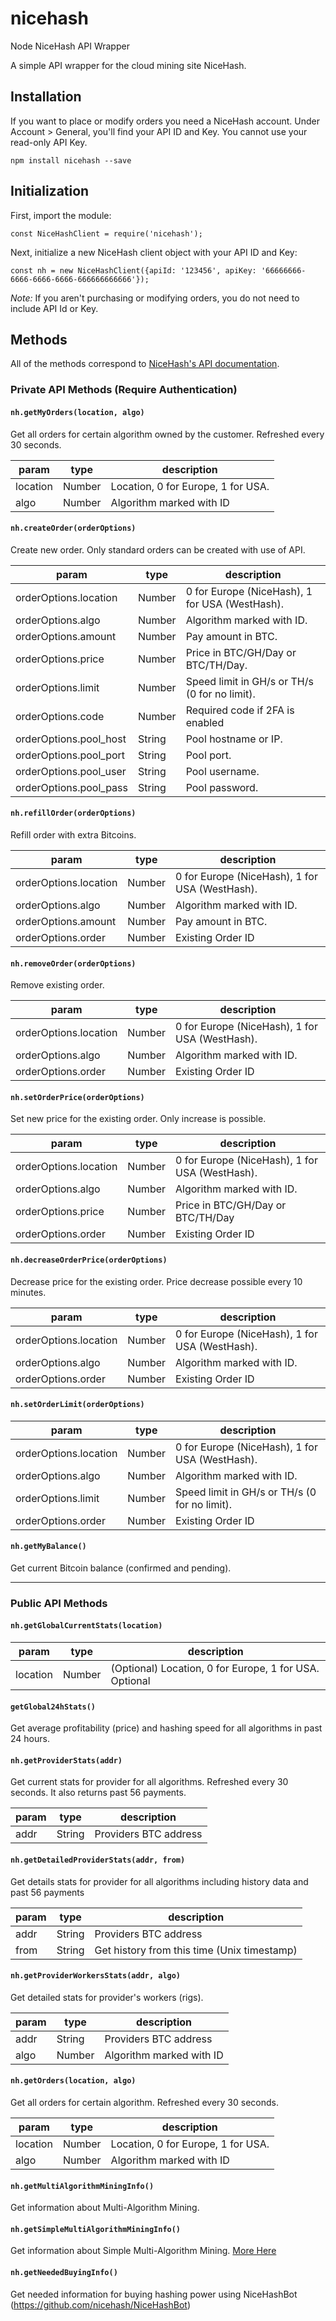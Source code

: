 # nicehash
Node NiceHash API Wrapper

A simple API wrapper for the cloud mining site NiceHash.

## Installation

If you want to place or modify orders you need a NiceHash account. Under Account > General, you'll find your API ID and Key. You cannot use your read-only API Key.

```
npm install nicehash --save
```

## Initialization

First, import the module:

```
const NiceHashClient = require('nicehash');
```

Next, initialize a new NiceHash client object with your API ID and Key:

```
const nh = new NiceHashClient({apiId: '123456', apiKey: '66666666-6666-6666-6666-666666666666'});
```

*Note:* If you aren't purchasing or modifying orders, you do not need to include API Id or Key.

## Methods

All of the methods correspond to [NiceHash's API documentation](https://www.nicehash.com/index.jsp?p=api).

### Private API Methods (Require Authentication)

#### `nh.getMyOrders(location, algo)`

Get all orders for certain algorithm owned by the customer. Refreshed every 30 seconds.

| param    | type    | description                                  |
| -------- | ------- | -------------------------------------------- |
| location | Number  | Location, 0 for Europe, 1 for USA.           |
| algo     | Number  | Algorithm marked with ID                     |

#### `nh.createOrder(orderOptions)`

Create new order. Only standard orders can be created with use of API.

| param                  | type   | description                                    |
| ---------------------- | ------ | ---------------------------------------------- |
| orderOptions.location  | Number | 0 for Europe (NiceHash), 1 for USA (WestHash). |
| orderOptions.algo      | Number | Algorithm marked with ID.                      |
| orderOptions.amount    | Number | Pay amount in BTC.                             |
| orderOptions.price     | Number | Price in BTC/GH/Day or BTC/TH/Day.             |
| orderOptions.limit     | Number | Speed limit in GH/s or TH/s (0 for no limit).  |
| orderOptions.code      | Number | Required code if 2FA is enabled                |
| orderOptions.pool_host | String | Pool hostname or IP.                           |
| orderOptions.pool_port | String | Pool port.                                     |
| orderOptions.pool_user | String | Pool username.                                 |
| orderOptions.pool_pass | String | Pool password.                                 |

#### `nh.refillOrder(orderOptions)`

Refill order with extra Bitcoins.

| param                  | type   | description                                    |
| ---------------------- | ------ | ---------------------------------------------- |
| orderOptions.location  | Number | 0 for Europe (NiceHash), 1 for USA (WestHash). |
| orderOptions.algo      | Number | Algorithm marked with ID.                      |
| orderOptions.amount    | Number | Pay amount in BTC.                             |
| orderOptions.order     | Number | Existing Order ID                              |

#### `nh.removeOrder(orderOptions)`

Remove existing order.

| param                  | type   | description                                    |
| ---------------------- | ------ | ---------------------------------------------- |
| orderOptions.location  | Number | 0 for Europe (NiceHash), 1 for USA (WestHash). |
| orderOptions.algo      | Number | Algorithm marked with ID.                      |
| orderOptions.order     | Number | Existing Order ID                              |

#### `nh.setOrderPrice(orderOptions)`

Set new price for the existing order. Only increase is possible.

| param                  | type   | description                                    |
| ---------------------- | ------ | ---------------------------------------------- |
| orderOptions.location  | Number | 0 for Europe (NiceHash), 1 for USA (WestHash). |
| orderOptions.algo      | Number | Algorithm marked with ID.                      |
| orderOptions.price     | Number | Price in BTC/GH/Day or BTC/TH/Day              |
| orderOptions.order     | Number | Existing Order ID                              |

#### `nh.decreaseOrderPrice(orderOptions)`

Decrease price for the existing order. Price decrease possible every 10 minutes.

| param                  | type   | description                                    |
| ---------------------- | ------ | ---------------------------------------------- |
| orderOptions.location  | Number | 0 for Europe (NiceHash), 1 for USA (WestHash). |
| orderOptions.algo      | Number | Algorithm marked with ID.                      |
| orderOptions.order     | Number | Existing Order ID                              |

#### `nh.setOrderLimit(orderOptions)`

| param                  | type   | description                                    |
| ---------------------- | ------ | ---------------------------------------------- |
| orderOptions.location  | Number | 0 for Europe (NiceHash), 1 for USA (WestHash). |
| orderOptions.algo      | Number | Algorithm marked with ID.                      |
| orderOptions.limit     | Number | Speed limit in GH/s or TH/s (0 for no limit).  |
| orderOptions.order     | Number | Existing Order ID                              |

#### `nh.getMyBalance()`

Get current Bitcoin balance (confirmed and pending).

***

### Public API Methods

#### `nh.getGlobalCurrentStats(location)`

| param      | type    | description                                             |
| ---------- | ------- | ------------------------------------------------------- |
| location   | Number  | (Optional)  Location, 0 for Europe, 1 for USA. Optional |

#### `getGlobal24hStats()`

Get average profitability (price) and hashing speed for all algorithms in past 24 hours.

#### `nh.getProviderStats(addr)`

Get current stats for provider for all algorithms. Refreshed every 30 seconds. It also returns past 56 payments.

| param  | type    | description                                  |
| ------ | ------- | -------------------------------------------- |
| addr   | String  | Providers BTC address                        |


#### `nh.getDetailedProviderStats(addr, from)`

Get details stats for provider for all algorithms including history data and past 56 payments

| param  | type    | description                                  |
| ------ | ------- | -------------------------------------------- |
| addr   | String  | Providers BTC address                        |
| from   | String  | Get history from this time (Unix timestamp)  |

#### `nh.getProviderWorkersStats(addr, algo)`

Get detailed stats for provider's workers (rigs).

| param  | type    | description                                  |
| ------ | ------- | -------------------------------------------- |
| addr   | String  | Providers BTC address                        |
| algo   | Number  | Algorithm marked with ID                     |

#### `nh.getOrders(location, algo)`

Get all orders for certain algorithm. Refreshed every 30 seconds.

| param    | type    | description                                  |
| -------- | ------- | -------------------------------------------- |
| location | Number  | Location, 0 for Europe, 1 for USA.           |
| algo     | Number  | Algorithm marked with ID                     |

#### `nh.getMultiAlgorithmMiningInfo()`

Get information about Multi-Algorithm Mining.

#### `nh.getSimpleMultiAlgorithmMiningInfo()`

Get information about Simple Multi-Algorithm Mining. [More Here](https://www.nicehash.com/?p=simplemultialgo)

#### `nh.getNeededBuyingInfo()`

Get needed information for buying hashing power using NiceHashBot (https://github.com/nicehash/NiceHashBot)

